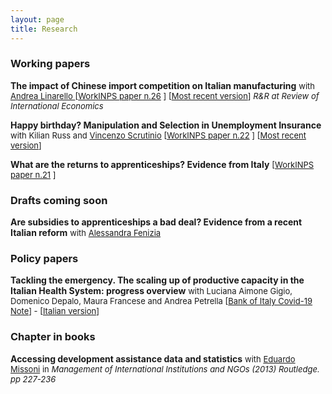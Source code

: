 ```yaml
---
layout: page
title: Research
---
```


### Working papers

**The impact of Chinese import competition on Italian manufacturing** <font size="-1">with <a href="https://sites.google.com/site/andrealinarello/home">Andrea Linarello </a>[<a href="https://www.inps.it/docallegatiNP/Mig/InpsComunica/WorkInps_Papers/26_WorkINPS_Linarello_Citino_dicembre_2019.pdf">WorkINPS paper n.26</a> ]  [<a href="https://luca-citino.github.io/docs/CL_chinaPaper.pdf">Most recent version</a>] <i>R&R at Review of International Economics </i> </font>

**Happy birthday? Manipulation and Selection in Unemployment Insurance**  <font size="-1">with Kilian Russ and <a href="https://sites.google.com/view/vincenzoscrutinio/home">Vincenzo Scrutinio</a> [<a href="https://www.inps.it/docallegatiNP/Mig/InpsComunica/WorkInps_Papers/22_gennaio_2019_Happy%20Birthday_citino_russ_scrutinio.pdf">WorkINPS paper n.22</a> ]  [<a href="https://luca-citino.github.io/docs/draft_UI_mani.pdf">Most recent version</a>]</font>

**What are the returns to apprenticeships? Evidence from Italy** <font size="-1">[<a href="https://www.inps.it/docallegatiNP/Mig/InpsComunica/WorkInps_Papers/21_luglio_2020_aggiornamento_WorkINPS_papers.pdf">WorkINPS paper n.21</a> ]</font>

### Drafts coming soon

**Are subsidies to apprenticeships a bad deal? Evidence from a recent Italian reform** <font size="-1">with <a href="https://sites.google.com/site/alessandrafenizia/">Alessandra Fenizia</a></font>

### Policy papers
**Tackling the emergency. The scaling up of productive capacity in the Italian Health System: progress overview** <font size="-1">with Luciana Aimone Gigio, Domenico Depalo, Maura Francese and Andrea Petrella [<a href="https://www.bancaditalia.it/media/notizie/2020/2020_HealthPolicies_progress_v6_External.pdf?language_id=1">Bank of Italy Covid-19 Note</a>] - [<a href="https://www.bancaditalia.it/media/notizie/2020/2020_HealthPolicies_Progress_v6_ITA_External.pdf">Italian version</a>] </font> 
 
### Chapter in books
**Accessing development assistance data and statistics** <font size="-1">with <a href="http://eduardomissoni.info/?lang=en">Eduardo Missoni</a> in <i>Management of International Institutions and NGOs (2013) Routledge. pp 227-236</i>

